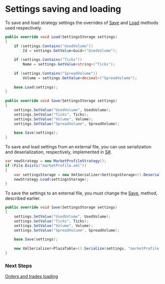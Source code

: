 # Settings saving and loading

To save and load strategy settings the overrides of [Save](xref:StockSharp.Algo.Strategies.Strategy.Save) and [Load](xref:StockSharp.Algo.Strategies.Strategy.Load) methods used respectively. 

```cs
public override void Load(SettingsStorage settings)
{
	if (settings.Contains("UsedVolume"))
	    Id = settings.GetValue<Guid>("UsedVolume");
	
    if (settings.Contains("Ticks"))
        Name = settings.GetValue<string>("Ticks");
	
    if (settings.Contains("SpreadVolume"))
        Volume = settings.GetValue<decimal>("SpreadVolume");
	        
	base.Load(settings);
}
	
public override void Save(SettingsStorage settings)
{
    settings.SetValue("UsedVolume", UsedVolume);
    settings.SetValue("Ticks", Ticks);
    settings.SetValue("Volume", Volume);
    settings.SetValue("SpreadVolume", SpreadVolume);
	    
	base.Save(settings);
}
```

To save and load settings from an external file, you can use serialization and deserialization, respectively, implemented in [S\#](StockSharpAbout.md). 

```cs
var newStrategy = new MarketProfileStrategy();
if (File.Exists("marketProfile.xml"))
{
    var settingsStorage = new XmlSerializer<SettingsStorage>().Deserialize("marketProfile.xml");
    newStrategy.Load(settingsStorage);
}
```

To save the settings to an external file, you must change the [Save](xref:StockSharp.Algo.Strategies.Strategy.Save), method, described earlier. 

```cs
public override void Save(SettingsStorage settings)
{
    settings.SetValue("UsedVolume", UsedVolume);
    settings.SetValue("Ticks", Ticks);
    settings.SetValue("Volume", Volume);
    settings.SetValue("SpreadVolume", SpreadVolume);
	    
	base.Save(settings);
	
	new XmlSerializer<PlazaTable>().Serialize(settings, "marketProfile.xml");
}
```

### Next Steps

[Orders and trades loading](StrategyOrdersLoad.md)
